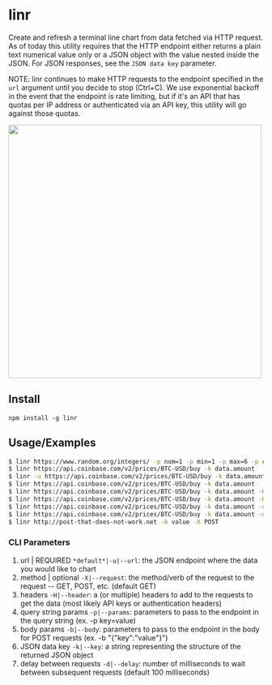 # linr

Create and refresh a terminal line chart from data fetched via HTTP request. As of today this utility requires that the HTTP endpoint either returns a plain text numerical value only or a JSON object with the value nested inside the JSON. For JSON responses, see the `JSON data key` parameter.

NOTE: linr continues to make HTTP requests to the endpoint specified in the `url` argument until you decide to stop (Ctrl+C). We use exponential backoff in the event that the endpoint is rate limiting, but if it's an API that has quotas per IP address or authenticated via an API key, this utility will go against those quotas.

<img src="https://user-images.githubusercontent.com/13718950/80319524-a93c1d00-87de-11ea-96ab-aa93a51f1543.png" width="500">

## Install

`npm install -g linr`

## Usage/Examples

```sh
$ linr https://www.random.org/integers/ -p num=1 -p min=1 -p max=6 -p col=1 -p base=10 -p format=plain -p rnd=new
$ linr https://api.coinbase.com/v2/prices/BTC-USD/buy -k data.amount
$ linr -u https://api.coinbase.com/v2/prices/BTC-USD/buy -k data.amount
$ linr https://api.coinbase.com/v2/prices/BTC-USD/buy -k data.amount
$ linr https://api.coinbase.com/v2/prices/BTC-USD/buy -k data.amount -H "x-my-header: the_value"
$ linr https://api.coinbase.com/v2/prices/BTC-USD/buy -k data.amount -H "x-my-header: the_value" -H "Another: header"
$ linr https://api.coinbase.com/v2/prices/BTC-USD/buy -k data.amount -d 1000
$ linr https://api.coinbase.com/v2/prices/BTC-USD/buy -k data.amount -d 1000
$ linr http://post-that-does-not-work.net -k value -X POST
```

### CLI Parameters

1. url | REQUIRED `*default*|-u|--url`: the JSON endpoint where the data you would like to chart
2. method | optional `-X|--request`: the method/verb of the request to the request -- GET, POST, etc. (default GET)
3. headers `-H|--header`: a (or multiple) headers to add to the requests to get the data (most likely API keys or authentication headers)
4. query string params `-p|--params`: parameters to pass to the endpoint in the query string (ex. -p key=value)
5. body params `-b|--body`: parameters to pass to the endpoint in the body for POST requests (ex. -b "{\"key\":\"value\"}")
6. JSON data key `-k|--key`: a string representing the structure of the returned JSON object
7. delay between requests `-d|--delay`: number of milliseconds to wait between subsequent requests (default 100 milliseconds)